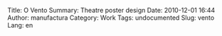 Title: O Vento
Summary: Theatre poster design
Date: 2010-12-01 16:44
Author: manufactura
Category: Work
Tags: undocumented
Slug: vento
Lang: en

